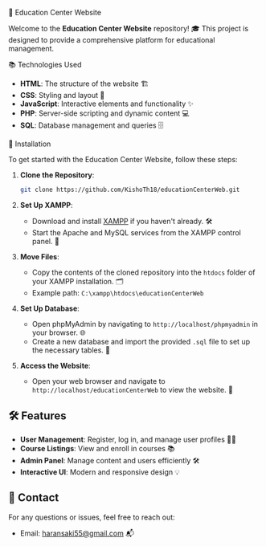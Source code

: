 🏫 Education Center Website

Welcome to the **Education Center Website** repository! 🎓 This project is designed to provide a comprehensive platform for educational management.

📚 Technologies Used

- **HTML**: The structure of the website 🏗️
- **CSS**: Styling and layout 🎨
- **JavaScript**: Interactive elements and functionality ✨
- **PHP**: Server-side scripting and dynamic content 💻
- **SQL**: Database management and queries 🗄️

 🚀 Installation

To get started with the Education Center Website, follow these steps:

1. **Clone the Repository**:
   ```bash
   git clone https://github.com/KishoTh18/educationCenterWeb.git
   ```
   
2. **Set Up XAMPP**:
   - Download and install [XAMPP](https://www.apachefriends.org/index.html) if you haven't already. 🛠️
   - Start the Apache and MySQL services from the XAMPP control panel. 🚀

3. **Move Files**:
   - Copy the contents of the cloned repository into the `htdocs` folder of your XAMPP installation. 🗂️
   - Example path: `C:\xampp\htdocs\educationCenterWeb`

4. **Set Up Database**:
   - Open phpMyAdmin by navigating to `http://localhost/phpmyadmin` in your browser. 🌐
   - Create a new database and import the provided `.sql` file to set up the necessary tables. 📂

5. **Access the Website**:
   - Open your web browser and navigate to `http://localhost/educationCenterWeb` to view the website. 🌟

## 🛠️ Features

- **User Management**: Register, log in, and manage user profiles 🧑‍🎓
- **Course Listings**: View and enroll in courses 📚
- **Admin Panel**: Manage content and users efficiently 🛠️
- **Interactive UI**: Modern and responsive design 💡

## 📧 Contact

For any questions or issues, feel free to reach out:

- Email: [haransaki55@gmail.com](mailto:haransaki55@gmail.com) 📬

